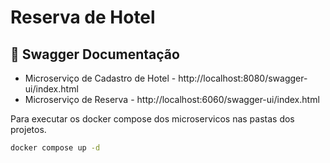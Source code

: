 
# Reserva de Hotel

## 📑 Swagger Documentação

- Microserviço de Cadastro de Hotel - http://localhost:8080/swagger-ui/index.html
- Microserviço de Reserva - http://localhost:6060/swagger-ui/index.html


Para executar os docker compose dos microservicos nas pastas dos projetos.
```sh
docker compose up -d
```
